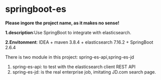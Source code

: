 # springboot-es

**Please ingore the project name, as it makes no sense!**

**1.description**:Use SpringBoot to integrate with elasticsearch.

**2.Envitonment**: IDEA + maven 3.8.4 + elasticsearch 7.16.2 + SpringBoot 2.6.4

There is two module in this project: spring-es-api,spring-es-jd
  1) spring-es-api: to test with the elasticsearch client REST API
  2) spring-es-jd: is the real enterprise job, imitating JD.com search page.
